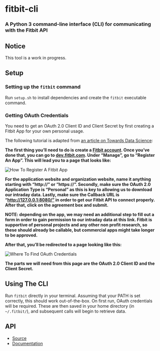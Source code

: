 # fitbit-cli

### A Python 3 command-line interface (CLI) for communicating with the Fitbit API

## Notice
This tool is a work in progress.

## Setup
### Setting up the `fitbit` command
Run `setup.sh` to install dependencies and create the `fitbit` executable command.

### Getting OAuth Credentials
You need to get an OAuth 2.0 Client ID and Client Secret by first creating a Fitbit App for your own personal usage.

The following tutorial is adapted from [an article on Towards Data Science](https://towardsdatascience.com/collect-your-own-fitbit-data-with-python-ff145fa10873):


**The first thing you’ll need to do is create a [Fitbit account](https://www.fitbit.com/). Once you’ve done that, you can go to [dev.fitbit.com](https://dev.fitbit.com/). Under “Manage”, go to “Register An App”. This will lead you to a page that looks like:**

![How To Register A Fitbit App](https://cdn-images-1.medium.com/max/1600/1*UJHMOYsFZvrBmpNjFfpBJA.jpeg "How To Register A Fitbit App")

**For the application website and organization website, name it anything starting with “http://” or “https://”. Secondly, make sure the OAuth 2.0 Application Type is “Personal” as this is key to allowing us to download our intraday data. Lastly, make sure the Callback URL is “http://127.0.0.1:8080/” in order to get our Fitbit API to connect properly. After that, click on the agreement box and submit.**

**NOTE: depending on the app, we may need an additional step to fill out a form in order to gain permission to our intraday data at this link. Fitbit is supportive of personal projects and any other non profit research, so these should already be callable, but commercial apps might take longer to be approved.**

**After that, you’ll be redirected to a page looking like this:**

![Where To Find OAuth Credentials](https://cdn-images-1.medium.com/max/1600/1*JlUn1-7XoaBnnpnsEMf9mg.jpeg "Where To Find OAuth Credentials")

**The parts we will need from this page are the OAuth 2.0 Client ID and the Client Secret.**

## Using The CLI
Run `fitbit` directly in your terminal. Assuming that your PATH is set correctly, this should work out-of-the-box. On first run, OAuth credentials will be required. These are then saved in your home directory (in `~/.fitbit/`), and subsequent calls will begin to retrieve data.

## API
* [Source](https://github.com/orcasgit/python-fitbit/)
* [Documentation](http://python-fitbit.readthedocs.io/en/latest/)
